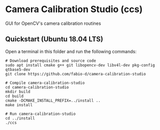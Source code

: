 # Camera Calibration Studio (ccs)
GUI for OpenCV's camera calibration routines

## Quickstart (Ubuntu 18.04 LTS)
Open a terminal in this folder and run the following commands:
```shell
# Download prerequisites and source code
sudo apt install cmake g++ git libopencv-dev libv4l-dev pkg-config qtbase5-dev
git clone https://github.com/fabio-d/camera-calibration-studio

# Compile camera-calibration-studio
cd camera-calibration-studio
mkdir build
cd build
cmake -DCMAKE_INSTALL_PREFIX=../install ..
make install

# Run camera-calibration-studio
cd ../install
./ccs
```
